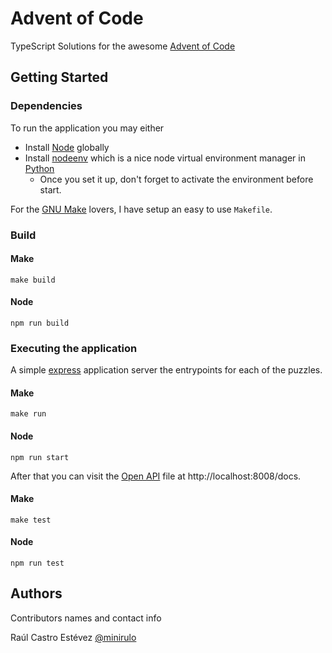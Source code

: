# Advent of Code

TypeScript Solutions for the awesome [Advent of Code](https://adventofcode.com/)

## Getting Started

### Dependencies

To run the application you may either
* Install [Node](https://nodejs.org/en/) globally
* Install [nodeenv](https://pypi.org/project/nodeenv/) which is a nice node virtual environment manager in [Python](https://www.python.org/)
    * Once you set it up, don't forget to activate the environment before start.

For the [GNU Make](https://www.gnu.org/software/make/) lovers, I have setup an easy to use `Makefile`.

### Build

#### Make

```
make build
```

#### Node

```
npm run build
```

### Executing the application

A simple [express](https://expressjs.com/) application server the entrypoints for each of the puzzles.

#### Make

```
make run
```

#### Node

```
npm run start
```

After that you can visit the [Open API](https://swagger.io/) file at http://localhost:8008/docs.

#### Make

```
make test
```

#### Node

```
npm run test
```

## Authors

Contributors names and contact info

Raúl Castro Estévez
[@minirulo](https://gihub.com/minirulo)
